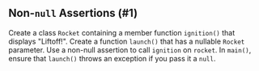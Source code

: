 ## Non-`null` Assertions (#1)

Create a class `Rocket` containing a member function `ignition()` that
displays "Liftoff!". Create a function `launch()` that has a nullable `Rocket`
parameter. Use a non-null assertion to call `ignition` on `rocket`. In
`main()`, ensure that `launch()` throws an exception if you pass it a `null`.